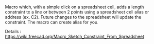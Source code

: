 Macro which, with a simple click on a spreadsheet cell, adds a length constraint to a line or between 2 points using a spreadsheet cell alias or address (ex. C2). Future changes to the spreadsheet will update the constraint. The macro can create alias for you. 


Details :
https://wiki.freecad.org/Macro_Sketch_Constraint_From_Spreadsheet

